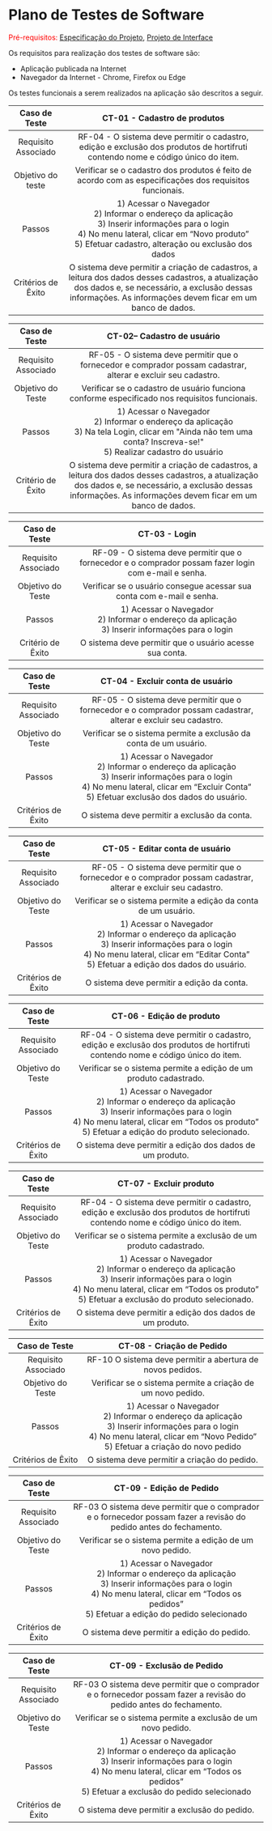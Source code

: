 # Plano de Testes de Software

<span style="color:red">Pré-requisitos: <a href="02-Especificação do Projeto.md"> Especificação do Projeto</a></span>, <a href="04-Projeto de Interface.md"> Projeto de Interface</a>

Os requisitos para realização dos testes de software são:

- Aplicação publicada na Internet
- Navegador da Internet - Chrome, Firefox ou Edge

Os testes funcionais a serem realizados na aplicação são descritos a seguir.

|    Caso de Teste    |                                                                                              **CT-01 - Cadastro de produtos**                                                                                               |
| :-----------------: | :-------------------------------------------------------------------------------------------------------------------------------------------------------------------------------------------------------------------------: |
| Requisito Associado |                                RF-04 - O sistema deve permitir o cadastro, edição e exclusão dos produtos de hortifruti contendo nome e código único do item.                                |
|  Objetivo do teste  |                                                           Verificar se o cadastro dos produtos é feito de acordo com as especificações dos requisitos funcionais.                                                           |
|       Passos        | 1) Acessar o Navegador <br> 2) Informar o endereço da aplicação <br> 3) Inserir informações para o login <br> 4) No menu lateral, clicar em “Novo produto” <br> 5) Efetuar cadastro, alteração ou exclusão dos dados |
| Critérios de Êxito  |       O sistema deve permitir a criação de cadastros, a leitura dos dados desses cadastros, a atualização dos dados e, se necessário, a exclusão dessas informações. As informações devem ficar em um banco de dados.       |

|    Caso de Teste    |                                                                                         **CT-02– Cadastro de usuário**                                                                                         |
| :-----------------: | :-------------------------------------------------------------------------------------------------------------------------------------------------------------------------------------------------------------: |
| Requisito Associado |                                                 RF-05 - O sistema deve permitir que o fornecedor e comprador possam cadastrar, alterar e excluir seu cadastro.                                                  |
|  Objetivo do Teste  |                                                          Verificar se o cadastro de usuário funciona conforme especificado nos requisitos funcionais.                                                           |
|       Passos        |                   1) Acessar o Navegador <br> 2) Informar o endereço da aplicação <br> 3) Na tela Login, clicar em "Ainda não tem uma conta? Inscreva-se!"<br> 5) Realizar cadastro do usuário                   |
|  Critério de Êxito  | O sistema deve permitir a criação de cadastros, a leitura dos dados desses cadastros, a atualização dos dados e, se necessário, a exclusão dessas informações. As informações devem ficar em um banco de dados. |

|    Caso de Teste    | **CT-03 - Login** |                                 
| :-----------------: | :-------------------------------------------------------------------------------------------------------------------------------------------------------------------------------------------------------------------------: |
| Requisito Associado | RF-09 - O sistema deve permitir que o fornecedor e o comprador possam fazer login com e-mail e senha. |                              
|  Objetivo do Teste  | Verificar se o usuário consegue acessar sua conta com e-mail e senha. |
|       Passos        | 1) Acessar o Navegador <br> 2) Informar o endereço da aplicação <br> 3) Inserir informações para o login <br>  |
|  Critério de Êxito  |  O sistema deve permitir que o usuário acesse sua conta. |

| Caso de Teste | **CT-04 - Excluir conta de usuário** | 
| :-----------------: | :-------------------------------------------------------------------------------------------------------------------------------------------------------------------------------------------------------------------------: |
| Requisito Associado | RF-05 - O sistema deve permitir que o fornecedor e o comprador possam cadastrar, alterar e excluir seu cadastro. | 
| Objetivo do Teste | Verificar se o sistema permite a exclusão da conta de um usuário. | 
| Passos | 1) Acessar o Navegador <br> 2) Informar o endereço da aplicação <br> 3) Inserir informações para o login <br> 4) No menu lateral, clicar em “Excluir Conta” <br> 5) Efetuar exclusão dos dados do usuário.<br>
| Critérios de Êxito | O sistema deve permitir a exclusão da conta. 

| Caso de Teste | **CT-05 - Editar conta de usuário** | 
| :-----------------: | :-------------------------------------------------------------------------------------------------------------------------------------------------------------------------------------------------------------------------: |
| Requisito Associado | RF-05 - O sistema deve permitir que o fornecedor e o comprador possam cadastrar, alterar e excluir seu cadastro. | 
| Objetivo do Teste | Verificar se o sistema permite a edição da conta de um usuário. | 
| Passos | 1) Acessar o Navegador <br> 2) Informar o endereço da aplicação <br> 3) Inserir informações para o login <br> 4) No menu lateral, clicar em “Editar Conta” <br> 5) Efetuar a edição dos dados do usuário.<br>
| Critérios de Êxito | O sistema deve permitir a edição da conta. 

| Caso de Teste | **CT-06 - Edição de produto** | 
| :-----------------: | :-------------------------------------------------------------------------------------------------------------------------------------------------------------------------------------------------------------------------: |
| Requisito Associado | RF-04 - O sistema deve permitir o cadastro, edição e exclusão dos produtos de hortifruti contendo nome e código único do item. | 
| Objetivo do Teste | Verificar se o sistema permite a edição de um produto cadastrado. | 
| Passos | 1) Acessar o Navegador <br> 2) Informar o endereço da aplicação <br> 3) Inserir informações para o login <br> 4) No menu lateral, clicar em “Todos os produto” <br> 5) Efetuar a edição do produto selecionado.<br>
| Critérios de Êxito | O sistema deve permitir a edição dos dados de um produto. 

| Caso de Teste | **CT-07 - Excluir produto** | 
| :-----------------: | :-------------------------------------------------------------------------------------------------------------------------------------------------------------------------------------------------------------------------: |
| Requisito Associado | RF-04 - O sistema deve permitir o cadastro, edição e exclusão dos produtos de hortifruti contendo nome e código único do item. | 
| Objetivo do Teste | Verificar se o sistema permite a exclusão de um produto cadastrado. | 
| Passos | 1) Acessar o Navegador <br> 2) Informar o endereço da aplicação <br> 3) Inserir informações para o login <br> 4) No menu lateral, clicar em “Todos os produto” <br> 5) Efetuar a exclusão do produto selecionado.<br>
| Critérios de Êxito | O sistema deve permitir a edição dos dados de um produto. 

| Caso de Teste | **CT-08 - Criação de Pedido** | 
| :-----------------: | :-------------------------------------------------------------------------------------------------------------------------------------------------------------------------------------------------------------------------: |
| Requisito Associado | RF-10	O sistema deve permitir a abertura de novos pedidos. | 
| Objetivo do Teste | Verificar se o sistema permite a criação de um novo pedido. | 
| Passos | 1) Acessar o Navegador <br> 2) Informar o endereço da aplicação <br> 3) Inserir informações para o login <br> 4) No menu lateral, clicar em “Novo Pedido” <br> 5) Efetuar a criação do novo pedido<br>
| Critérios de Êxito | O sistema deve permitir a criação do pedido. 

| Caso de Teste | **CT-09 - Edição de Pedido** | 
| :-----------------: | :-------------------------------------------------------------------------------------------------------------------------------------------------------------------------------------------------------------------------: |
| Requisito Associado | RF-03	O sistema deve permitir que o comprador e o fornecedor possam fazer a revisão do pedido antes do fechamento. | 
| Objetivo do Teste | Verificar se o sistema permite a edição de um novo pedido. | 
| Passos | 1) Acessar o Navegador <br> 2) Informar o endereço da aplicação <br> 3) Inserir informações para o login <br> 4) No menu lateral, clicar em “Todos os pedidos” <br> 5) Efetuar a edição do pedido selecionado<br>
| Critérios de Êxito | O sistema deve permitir a edição do pedido. 

| Caso de Teste | **CT-09 - Exclusão de Pedido** | 
| :-----------------: | :-------------------------------------------------------------------------------------------------------------------------------------------------------------------------------------------------------------------------: |
| Requisito Associado | RF-03	O sistema deve permitir que o comprador e o fornecedor possam fazer a revisão do pedido antes do fechamento. | 
| Objetivo do Teste | Verificar se o sistema permite a exclusão de um novo pedido. | 
| Passos | 1) Acessar o Navegador <br> 2) Informar o endereço da aplicação <br> 3) Inserir informações para o login <br> 4) No menu lateral, clicar em “Todos os pedidos” <br> 5) Efetuar a exclusão do pedido selecionado<br>
| Critérios de Êxito | O sistema deve permitir a exclusão do pedido. 

